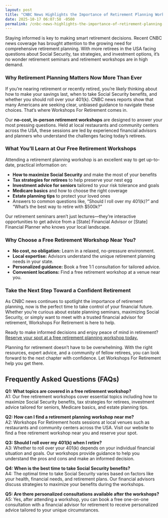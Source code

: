 ```yaml
---
layout: post
title: "CNBC News Highlights the Importance of Retirement Planning Workshops"
date: 2025-10-17 06:07:58 -0500
permalink: /cnbc-news-highlights-the-importance-of-retirement-planning-workshops/
---
```

Staying informed is key to making smart retirement decisions. Recent CNBC news coverage has brought attention to the growing need for comprehensive retirement planning. With more retirees in the USA facing questions about Social Security, tax strategies, and investment options, it’s no wonder retirement seminars and retirement workshops are in high demand.

### Why Retirement Planning Matters Now More Than Ever

If you’re nearing retirement or recently retired, you’re likely thinking about how to make your savings last, when to take Social Security benefits, and whether you should roll over your 401(k). CNBC news reports show that many Americans are seeking clear, unbiased guidance to navigate these choices. That’s where Workshops For Retirement comes in.

Our **no-cost, in-person retirement workshops** are designed to answer your most pressing questions. Held at local restaurants and community centers across the USA, these sessions are led by experienced financial advisors and planners who understand the challenges facing today’s retirees.

### What You’ll Learn at Our Free Retirement Workshops

Attending a retirement planning workshop is an excellent way to get up-to-date, practical information on:

- **How to maximize Social Security** and make the most of your benefits
- **Tax strategies for retirees** to help preserve your nest egg
- **Investment advice for seniors** tailored to your risk tolerance and goals
- **Medicare basics** and how to choose the right coverage
- **Estate planning tips** to protect your loved ones
- Answers to common questions like, “Should I roll over my 401(k)?” and “What’s the best way to retire with $500k?”

Our retirement seminars aren’t just lectures—they’re interactive opportunities to get advice from a [State] Financial Advisor or [State] Financial Planner who knows your local landscape.

### Why Choose a Free Retirement Workshop Near You?

- **No cost, no obligation:** Learn in a relaxed, no-pressure environment.
- **Local expertise:** Advisors understand the unique retirement planning needs in your state.
- **Personalized guidance:** Book a free 1:1 consultation for tailored advice.
- **Convenient locations:** Find a free retirement workshop at a venue near you.

### Take the Next Step Toward a Confident Retirement

As CNBC news continues to spotlight the importance of retirement planning, now is the perfect time to take control of your financial future. Whether you’re curious about estate planning seminars, maximizing Social Security, or simply want to meet with a trusted financial advisor for retirement, Workshops For Retirement is here to help.

Ready to make informed decisions and enjoy peace of mind in retirement?  
[Reserve your spot at a free retirement planning workshop today.](https://workshopsforretirement.com/)

Planning for retirement doesn’t have to be overwhelming. With the right resources, expert advice, and a community of fellow retirees, you can look forward to the next chapter with confidence. Let Workshops For Retirement help you get there.

## Frequently Asked Questions (FAQs)

**Q1: What topics are covered in a free retirement workshop?**  
A1: Our free retirement workshops cover essential topics including how to maximize Social Security benefits, tax strategies for retirees, investment advice tailored for seniors, Medicare basics, and estate planning tips.

**Q2: How can I find a retirement planning workshop near me?**  
A2: Workshops For Retirement hosts sessions at local venues such as restaurants and community centers across the USA. Visit our website to find a free retirement workshop near you and reserve your spot.

**Q3: Should I roll over my 401(k) when I retire?**  
A3: Whether to roll over your 401(k) depends on your individual financial situation and goals. Our workshops provide guidance to help you understand the pros and cons and make an informed decision.

**Q4: When is the best time to take Social Security benefits?**  
A4: The optimal time to take Social Security varies based on factors like your health, financial needs, and retirement plans. Our financial advisors discuss strategies to maximize your benefits during the workshops.

**Q5: Are there personalized consultations available after the workshops?**  
A5: Yes, after attending a workshop, you can book a free one-on-one consultation with a financial advisor for retirement to receive personalized advice tailored to your unique circumstances.

<script type="application/ld+json">
{
  "@context": "https://schema.org",
  "@type": "BlogPosting",
  "headline": "CNBC News Highlights the Importance of Retirement Planning Workshops",
  "description": "Workshops For Retirement offers free, in-person educational sessions across the USA covering Social Security, tax strategies, investment advice, Medicare, and estate planning for retirees and pre-retirees.",
  "author": {
    "@type": "Person",
    "name": "Workshops For Retirement"
  },
  "publisher": {
    "@type": "Person",
    "name": "Workshops For Retirement"
  },
  "mainEntityOfPage": {
    "@type": "WebPage",
    "@id": "https://workshopsforretirement.com/blog/cnbc-news-retirement-planning-workshops"
  },
  "datePublished": "2024-06-01",
  "dateModified": "2024-06-01"
}
</script>

<script type="application/ld+json">
{
  "@context": "https://schema.org",
  "@type": "FAQPage",
  "mainEntity": [
    {
      "@type": "Question",
      "name": "What topics are covered in a free retirement workshop?",
      "acceptedAnswer": {
        "@type": "Answer",
        "text": "Our free retirement workshops cover essential topics including how to maximize Social Security benefits, tax strategies for retirees, investment advice tailored for seniors, Medicare basics, and estate planning tips."
      }
    },
    {
      "@type": "Question",
      "name": "How can I find a retirement planning workshop near me?",
      "acceptedAnswer": {
        "@type": "Answer",
        "text": "Workshops For Retirement hosts sessions at local venues such as restaurants and community centers across the USA. Visit our website to find a free retirement workshop near you and reserve your spot."
      }
    },
    {
      "@type": "Question",
      "name": "Should I roll over my 401(k) when I retire?",
      "acceptedAnswer": {
        "@type": "Answer",
        "text": "Whether to roll over your 401(k) depends on your individual financial situation and goals. Our workshops provide guidance to help you understand the pros and cons and make an informed decision."
      }
    },
    {
      "@type": "Question",
      "name": "When is the best time to take Social Security benefits?",
      "acceptedAnswer": {
        "@type": "Answer",
        "text": "The optimal time to take Social Security varies based on factors like your health, financial needs, and retirement plans. Our financial advisors discuss strategies to maximize your benefits during the workshops."
      }
    },
    {
      "@type": "Question",
      "name": "Are there personalized consultations available after the workshops?",
      "acceptedAnswer": {
        "@type": "Answer",
        "text": "Yes, after attending a workshop, you can book a free one-on-one consultation with a financial advisor for retirement to receive personalized advice tailored to your unique circumstances."
      }
    }
  ]
}
</script>